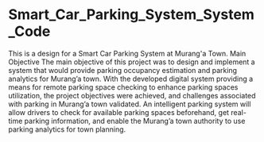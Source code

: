 # Smart_Car_Parking_System_System_Code
This is a design for a Smart Car Parking System at Murang'a Town. 
Main Objective
The main objective of this project was to design and implement a system that would provide parking occupancy estimation and parking analytics for Murang’a town. With the developed digital system providing a means for remote parking space checking to enhance parking spaces utilization, the project objectives were achieved, and challenges associated with parking in Murang’a town validated. An intelligent parking system will allow drivers to check for available parking spaces beforehand, get real-time parking information, and enable the Murang’a town authority to use parking analytics for town planning.
